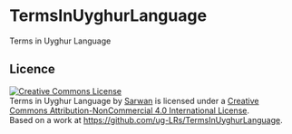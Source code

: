TermsInUyghurLanguage
=====================

Terms in Uyghur Language





Licence
-------
<a rel="license" href="http://creativecommons.org/licenses/by-nc/4.0/"><img alt="Creative Commons License" style="border-width:0" src="http://i.creativecommons.org/l/by-nc/4.0/88x31.png" /></a><br /><span xmlns:dct="http://purl.org/dc/terms/" href="http://purl.org/dc/dcmitype/Text" property="dct:title" rel="dct:type">Terms in Uyghur Language</span> by <a xmlns:cc="http://creativecommons.org/ns#" href="http://lab.uyghurdev.net/" property="cc:attributionName" rel="cc:attributionURL">Sarwan</a> is licensed under a <a rel="license" href="http://creativecommons.org/licenses/by-nc/4.0/">Creative Commons Attribution-NonCommercial 4.0 International License</a>.<br />Based on a work at <a xmlns:dct="http://purl.org/dc/terms/" href="https://github.com/ug-LRs/TermsInUyghurLanguage" rel="dct:source">https://github.com/ug-LRs/TermsInUyghurLanguage</a>.
